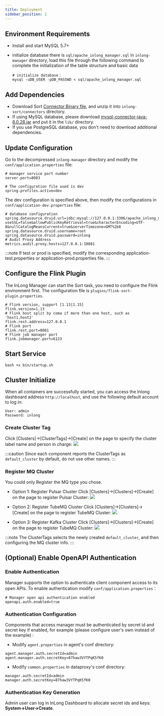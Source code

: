 ```yaml
---
title: Deployment
sidebar_position: 2
---
```


## Environment Requirements
- Install and start MySQL 5.7+
- initialize database
  there is `sql/apache_inlong_manager.sql` in `inlong-manager` directory, load this file through the
  following command to complete the initialization of the table structure and basic data

  ```shell
  # initialize database：
  mysql -uDB_USER -pDB_PASSWD < sql/apache_inlong_manager.sql
  ```

## Add Dependencies
- Download Sort [Connector Binary file](https://inlong.apache.org/download), and unzip it into `inlong-sort/connectors` directory.
- If using MySQL database, please download [mysql-connector-java-8.0.28.jar](https://repo1.maven.org/maven2/mysql/mysql-connector-java/8.0.28/mysql-connector-java-8.0.28.jar) and put it in the `lib/` directory.
- If you use PostgreSQL database, you don't need to download additional dependencies.

## Update Configuration
Go to the decompressed `inlong-manager` directory and modify the `conf/application.properties` file:
```properties
# manager service port number
server.port=8083

# The configuration file used is dev
spring.profiles.active=dev
```

The dev configuration is specified above, then modify the configurations in `conf/application-dev.properties` file:
```properties
# database configuration
spring.datasource.druid.url=jdbc:mysql://127.0.0.1:3306/apache_inlong_manager?useSSL=false&allowPublicKeyRetrieval=true&characterEncoding=UTF-8&nullCatalogMeansCurrent=true&serverTimezone=GMT%2b8
spring.datasource.druid.username=root
spring.datasource.druid.password=inlong
# Audit Proxy Address
metrics.audit.proxy.hosts=127.0.0.1:10081
```

:::note
If test or prod is specified, modify the corresponding application-test.properties or application-prod.properties file.
:::

## Configure the Flink Plugin
The InLong Manager can start the Sort task, you need to configure the Flink environment first. The configuration file is `plugins/flink-sort-plugin.properties`.
```properties
# Flink version, support [1.13|1.15]
flink.version=1.13
# Flink host split by coma if more than one host, such as 'host1,host2'
flink.rest.address=127.0.0.1
# Flink port
flink.rest.port=8081
# Flink job manager port
flink.jobmanager.port=6123
```

## Start Service
```shell
bash +x bin/startup.sh
```

## Cluster Initialize
When all containers are successfully started, you can access the Inlong dashboard address `http://localhost`, and use the following default account to log in:
```properties
User: admin
Password: inlong
```

### Create Cluster Tag
Click [Clusters]->[ClusterTags]->[Create] on the page to specify the cluster label name and person in charge:
![](img/create_cluster_tag.png)

:::caution
Since each component reports the ClusterTags as `default_cluster` by default, do not use other names.
:::

### Register MQ Cluster
You could only Register the MQ type you chose.

- Option 1: Register Pulsar Cluster
Click [Clusters]->[Clusters]->[Create] on the page to register Pulsar Cluster:
![](img/pulsar_cluster_save.png)

- Option 2: Register TubeMQ Cluster
Click [Clusters]->[Clusters]->[Create] on the page to register TubeMQ Cluster:
![](img/tube_cluster_save.png)

- Option 3: Register Kafka Cluster
Click [Clusters]->[Clusters]->[Create] on the page to register TubeMQ Cluster:
![](img/kafka_cluster_save.png)

:::note
The ClusterTags selects the newly created `default_cluster`, and then configuring the MQ cluster info.
:::

## (Optional) Enable OpenAPI Authentication
### Enable Authentication
Manager supports the option to authenticate client component access to its open APIs. To enable authentication modify `conf/application.properties`：

```properties
# Manager open api authentication enabled
openapi.auth.enabled=true
```

### Authentication Configuration
Components that access manager must be authenticated by secret id and secret key if enabled, for example (please configure user's own instead of the example) :
- Modify `agent.properties` in agent's conf directory:
```properties
agent.manager.auth.secretId=admin
agent.manager.auth.secretKey=87haw3VYTPqK5fK0
```

- Modify `common.properties` in dataproxy's conf directory:
```properties
manager.auth.secretId=admin
manager.auth.secretKey=87haw3VYTPqK5fK0
```

### Authentication Key Generation
Admin user can log in InLong Dashboard to allocate secret ids and keys: **System->User->Create**.
